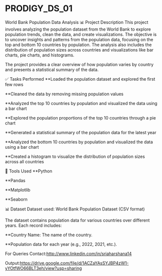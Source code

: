 # PRODIGY_DS_01
World Bank Population Data Analysis 📊
Project Description
This project involves analyzing the population dataset from the World Bank to explore population trends, clean the data, and create visualizations. The objective is to uncover insights and patterns from the population data, focusing on the top and bottom 10 countries by population. The analysis also includes the distribution of population sizes across countries and visualizations like bar charts, pie charts, and histograms.

The project provides a clear overview of how population varies by country and presents a statistical summary of the data.

✅ Tasks Performed
**Loaded the population dataset and explored the first few rows

**Cleaned the data by removing missing population values

**Analyzed the top 10 countries by population and visualized the data using a bar chart

**Explored the population proportions of the top 10 countries through a pie chart

**Generated a statistical summary of the population data for the latest year

**Analyzed the bottom 10 countries by population and visualized the data using a bar chart

**Created a histogram to visualize the distribution of population sizes across all countries

🧰 Tools Used
**Python

**Pandas

**Matplotlib

**Seaborn

📊 Dataset
Dataset used: World Bank Population Dataset (CSV format)

The dataset contains population data for various countries over different years. Each record includes:

**Country Name: The name of the country.

**Population data for each year (e.g., 2022, 2021, etc.).

For Queries Contact:http://www.linkedin.com/in/sriaharshana14

Output:https://drive.google.com/file/d/1ACZaYAsSYJBP4zW1-yYOtfWO66BLT3eh/view?usp=sharing
